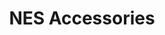 ---
layout: video
series: Angry Video Game Nerd
season: 3
episode: 47
title: "NES Accessories"
permalink: /avgn/episode-47
video_id: 9kBMscW_dVg
drive_id: 1FqJx1lLPctuz9Ka1d9NHQSO4PJbpamfh
release_date: 2008-05-14
mike_notes:
toggle: off
---
